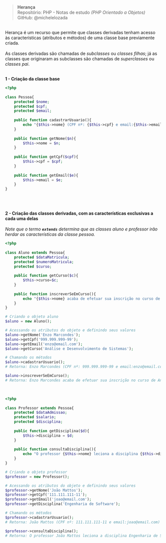 > **Herança**     
> Repositório: PHP - Notas de estudo *(PHP Orientado a Objetos)*    
> GitHub: @michelelozada
&nbsp;
     
&nbsp;   
Herança é um recurso que permite que classes derivadas tenham acesso às características (atributos e 
métodos) de uma classe base previamente criada.   
&nbsp;   
As classes derivadas são chamadas de *subclasses* ou *classes filhas*; já as classes que originaram as subclasses 
são chamadas de *superclasses* ou *classes pai*.
&nbsp;
     
&nbsp;   
**1 - Criação da classe base**
```php
<?php
	
class Pessoa{
	protected $nome;
	protected $cpf;
	protected $email;
		
	public function cadastrarUsuario(){
		echo "{$this->nome} (CPF nº: {$this->cpf} e email:{$this->email}) acaba de ser cadastrado no sistema.<br>";
	}
	
	public function getNome($n){
		$this->nome = $n;
	}	
	
	public function getCpf($cpf){
		$this->cpf = $cpf;	
	}	
	
	public function getEmail($e){
		$this->email = $e;	
	}	
}
```	
&nbsp;

&nbsp;   
**2 - Criação das classes derivadas, com as características exclusivas a cada uma delas**  
&nbsp;  
*Note que o termo **`extends`** determina que as classes *aluno* e *professor* irão herdar as características da 
classe pessoa.*
```php
<?php
	
class Aluno extends Pessoa{
	protected $dataMatricula; 
	protected $numeroMatricula; 
	protected $curso; 
	
	public function getCurso($c){
		$this->curso=$c;
	}
	
	public function inscreverSeEmCurso(){
		echo "{$this->nome} acaba de efetuar sua inscrição no curso de {$this->curso}.<br>";
	}
}	

# Criando o objeto aluno
$aluno = new Aluno();

# Acessando os atributos do objeto e definindo seus valores
$aluno->getNome('Enzo Marcondes');
$aluno->getCpf('999.999.999-99');
$aluno->getEmail('enzo@email.com');
$aluno->getCurso('Análise e Desenvolvimento de Sistemas');

# Chamando os métodos
$aluno->cadastrarUsuario();
# Retorna: Enzo Marcondes (CPF nº: 999.999.999-99 e email:enzo@email.com) acaba de ser cadastrado no sistema.

$aluno->inscreverSeEmCurso();
# Retorna: Enzo Marcondes acaba de efetuar sua inscrição no curso de Análise e Desenvolvimento de Sistemas.
```
&nbsp;
&nbsp;   
```php
<?php
	
class Professor extends Pessoa{
	protected $dataAdmissao;
	protected $salario;
	protected $disciplina;
	
	public function getDisciplina($d){
		$this->disciplina = $d;
	}
	
	public function consultaDisciplina(){
		echo "O professor {$this->nome} leciona a disciplina {$this->disciplina}.";
	}
}	

# Criando o objeto professor
$professor = new Professor();

# Acessando os atributos do objeto e definindo seus valores
$professor->getNome('João Mattos');
$professor->getCpf('111.111.111-11');
$professor->getEmail('joao@email.com');
$professor->getDisciplina('Engenharia de Software');

# Chamando os métodos
$professor->cadastrarUsuario();
# Retorna: João Mattos (CPF nº: 111.111.111-11 e email:joao@email.com) acaba de ser cadastrado no sistema.

$professor->consultaDisciplina();
# Retorna: O professor João Mattos leciona a disciplina Engenharia de Software.
```